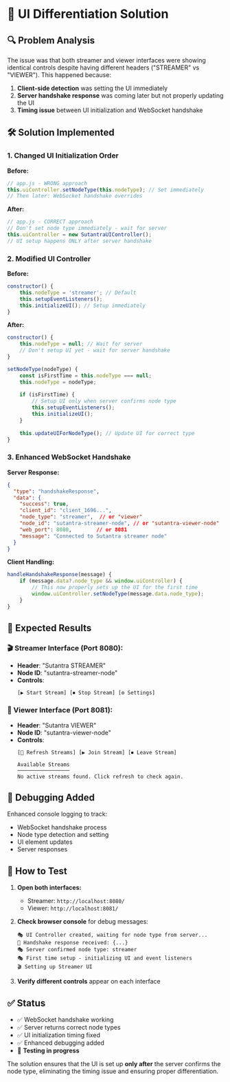 # 🎯 UI Differentiation Solution

## 🔍 **Problem Analysis**

The issue was that both streamer and viewer interfaces were showing identical controls despite having different headers ("STREAMER" vs "VIEWER"). This happened because:

1. **Client-side detection** was setting the UI immediately
2. **Server handshake response** was coming later but not properly updating the UI
3. **Timing issue** between UI initialization and WebSocket handshake

## 🛠️ **Solution Implemented**

### **1. Changed UI Initialization Order**

**Before:**
```javascript
// app.js - WRONG approach
this.uiController.setNodeType(this.nodeType); // Set immediately
// Then later: WebSocket handshake overrides
```

**After:**
```javascript
// app.js - CORRECT approach  
// Don't set node type immediately - wait for server
this.uiController = new SutantraUIController();
// UI setup happens ONLY after server handshake
```

### **2. Modified UI Controller**

**Before:**
```javascript
constructor() {
    this.nodeType = 'streamer'; // Default
    this.setupEventListeners();
    this.initializeUI(); // Setup immediately
}
```

**After:**
```javascript
constructor() {
    this.nodeType = null; // Wait for server
    // Don't setup UI yet - wait for server handshake
}

setNodeType(nodeType) {
    const isFirstTime = this.nodeType === null;
    this.nodeType = nodeType;
    
    if (isFirstTime) {
        // Setup UI only when server confirms node type
        this.setupEventListeners();
        this.initializeUI();
    }
    
    this.updateUIForNodeType(); // Update UI for correct type
}
```

### **3. Enhanced WebSocket Handshake**

**Server Response:**
```json
{
  "type": "handshakeResponse",
  "data": {
    "success": true,
    "client_id": "client_1696...",
    "node_type": "streamer",  // or "viewer"
    "node_id": "sutantra-streamer-node", // or "sutantra-viewer-node"
    "web_port": 8080,        // or 8081
    "message": "Connected to Sutantra streamer node"
  }
}
```

**Client Handling:**
```javascript
handleHandshakeResponse(message) {
    if (message.data?.node_type && window.uiController) {
        // This now properly sets up the UI for the first time
        window.uiController.setNodeType(message.data.node_type);
    }
}
```

## 🎯 **Expected Results**

### **🎬 Streamer Interface (Port 8080):**
- **Header**: "Sutantra STREAMER"
- **Node ID**: "sutantra-streamer-node"  
- **Controls**: 
  ```
  [▶ Start Stream] [⏹ Stop Stream] [⚙ Settings]
  ```

### **👥 Viewer Interface (Port 8081):**
- **Header**: "Sutantra VIEWER"
- **Node ID**: "sutantra-viewer-node"
- **Controls**:
  ```
  [🔄 Refresh Streams] [▶ Join Stream] [⏹ Leave Stream]
  
  Available Streams
  ─────────────────
  No active streams found. Click refresh to check again.
  ```

## 🔧 **Debugging Added**

Enhanced console logging to track:
- WebSocket handshake process
- Node type detection and setting
- UI element updates
- Server responses

## 🚀 **How to Test**

1. **Open both interfaces:**
   - Streamer: `http://localhost:8080/`
   - Viewer: `http://localhost:8081/`

2. **Check browser console** for debug messages:
   ```
   🎭 UI Controller created, waiting for node type from server...
   🤝 Handshake response received: {...}
   🎭 Server confirmed node type: streamer
   🎭 First time setup - initializing UI and event listeners
   🎬 Setting up Streamer UI
   ```

3. **Verify different controls** appear on each interface

## ✅ **Status**

- ✅ WebSocket handshake working
- ✅ Server returns correct node types
- ✅ UI initialization timing fixed
- ✅ Enhanced debugging added
- 🔄 **Testing in progress**

The solution ensures that the UI is set up **only after** the server confirms the node type, eliminating the timing issue and ensuring proper differentiation.

